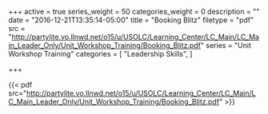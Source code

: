 +++
active = true
series_weight = 50
categories_weight = 0
description = ""
date = "2016-12-21T13:35:14-05:00"
title = "Booking Blitz"
filetype = "pdf"
src = "http://partylite.vo.llnwd.net/o15/u/USOLC/Learning_Center/LC_Main/LC_Main_Leader_Only/Unit_Workshop_Training/Booking_Blitz.pdf"
series = "Unit Workshop Training"
categories = [
  "Leadership Skills",
]

+++

{{< pdf src="http://partylite.vo.llnwd.net/o15/u/USOLC/Learning_Center/LC_Main/LC_Main_Leader_Only/Unit_Workshop_Training/Booking_Blitz.pdf" >}}
